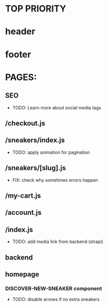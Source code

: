 # TOP PRIORITY

<!-- - FIX localStorage SSR error -->
<!-- - TODO: implement email confirmation when registering -->
<!-- - TODO: implement email confirm reminder page (after registering) -->
<!-- - TODO: implement changing password -->
<!-- - TODO: implement email confirmation when changing password -->
<!-- - TODO: implement subscription form (receiving + sending email) -->
<!-- - TODO: implement contact form (receiving email) -->
<!-- - TODO: implement contact form CAPTCHA (receiving email) -->
<!-- - TODO: send email of receipt after successful payment -->
<!-- - FIXME: slug.js fix custom paging not changes -->

# header

<!-- - TODO: make nav items display none when not open -->
<!-- - TODO: hide horizontal line when menu is closed -->
<!-- - TODO: check z-index accros all pages -->
<!-- - TODO: closed search panel when open other links -->
<!-- - TODO: make sidebar fixed -->
<!-- - TODO: add the href to each link -->
<!-- - TODO: make sure the sneakers page are filtered according to href -->
<!-- - TODO: add "all" menu item -->
<!-- - TODO: add red circle number to shopping cart -->
<!-- - TODO: implement dropdown above > lg -->
<!-- - TODO: implement search functionality based on the sneaker names / brands / categories -->
<!-- - TODO: implement trending sneaker based on sales number -->

# footer

<!-- - TODO: redesign it -->

# PAGES:

## SEO

- TODO: Learn more about social media tags
<!-- - TODO: add aria-label where neeeded (link, a) -->

## /checkout.js

<!-- - TODO: redirect after success -->
<!-- - TODO: compare between user.cart.order && localStorage -->

## /sneakers/index.js

- TODO: apply animation for pagination

## /sneakers/[slug].js

- FIX: check why sometimes errors happen
  <!-- - FIX: still able to add to cart even when not select size -->
  <!-- - TODO: make reload is no longer needed -->
  <!-- - TODO: make sure customer cannot add to cart when no size is selected -->
  <!-- - TODO: increase quantity if same size is selected -->

## /my-cart.js

<!-- - FIX: unable to remove last item -->
<!-- - TODO: implement checkout orders into context API so checkout orders do not rely on url query -->
<!-- - TODO: apply animation -->

## /account.js

<!-- - TODO: add history purchases -->
<!-- - TODO: implementing pagination for history purchases -->
<!-- - TODO: add fetching recommending sneakers from db -->

## /index.js

<!-- - sneaker-header -->
<!-- - TODO: make pop pop circle smoother -->
<!-- - TODO: make mobile better -->
<!-- - TODO: make discover mobile look better -->
<!-- - TODO: deal with subscribe form -->

- TODO: add media link from backend (strapi)

## backend

<!-- - TODO: implement sale number -->

## homepage

### DISCOVER-NEW-SNEAKER component

- TODO: disable arrows if no extra sneakers
<!-- - TODO: make slider looks similar to md at mobile viewport -->
